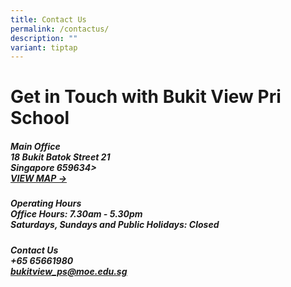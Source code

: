 ```yaml
---
title: Contact Us
permalink: /contactus/
description: ""
variant: tiptap
---
```

<h1><strong>Get in Touch with Bukit View Pri School</strong></h1>
<h5><strong>Main Office</strong><br>18 Bukit Batok Street 21 <br>Singapore 659634&gt; <br><a href="https://www.google.com/maps?q=18+Bukit+Batok+Street+21+Singapore+659634+" rel="noopener nofollow" target="_blank">VIEW MAP →</a></h5>
<h5><strong>Operating Hours</strong><br><strong>Office Hours</strong>:&nbsp;7.30am - 5.30pm <br>Saturdays, Sundays and Public Holidays: Closed</h5>
<h5><strong>Contact Us</strong><br>+65 65661980 <br><a href="mailto:bukitview_ps@moe.edu.sg" rel="noopener noreferrer nofollow" target="_blank"><u>bukitview_ps@moe.edu.sg</u></a></h5>
<p></p>